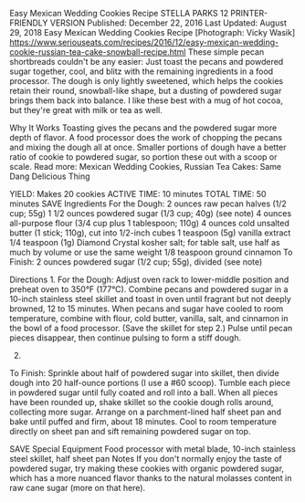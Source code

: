 Easy Mexican Wedding Cookies Recipe
STELLA PARKS
12     PRINTER-FRIENDLY VERSION
Published: December 22, 2016 Last Updated: August 29, 2018
Easy Mexican Wedding Cookies Recipe
[Photograph: Vicky Wasik]
https://www.seriouseats.com/recipes/2016/12/easy-mexican-wedding-cookie-russian-tea-cake-snowball-recipe.html
These simple pecan shortbreads couldn't be any easier: Just toast the pecans and powdered sugar together, cool, and blitz with the remaining ingredients in a food processor. The dough is only lightly sweetened, which helps the cookies retain their round, snowball-like shape, but a dusting of powdered sugar brings them back into balance. I like these best with a mug of hot cocoa, but they're great with milk or tea as well.

Why It Works
Toasting gives the pecans and the powdered sugar more depth of flavor.
A food processor does the work of chopping the pecans and mixing the dough all at once.
Smaller portions of dough have a better ratio of cookie to powdered sugar, so portion these out with a scoop or scale.
Read more: Mexican Wedding Cookies, Russian Tea Cakes: Same Dang Delicious Thing

YIELD:
Makes 20 cookies
ACTIVE TIME:
10 minutes
TOTAL TIME:
50 minutes
 SAVE
Ingredients
For the Dough:
2 ounces raw pecan halves (1/2 cup; 55g)
1 1/2 ounces powdered sugar (1/3 cup; 40g) (see note)
4 ounces all-purpose flour (3/4 cup plus 1 tablespoon; 110g)
4 ounces cold unsalted butter (1 stick; 110g), cut into 1/2-inch cubes
1 teaspoon (5g) vanilla extract
1/4 teaspoon (1g) Diamond Crystal kosher salt; for table salt, use half as much by volume or use the same weight
1/8 teaspoon ground cinnamon
To Finish:
2 ounces powdered sugar (1/2 cup; 55g), divided (see note)

Directions
1.
For the Dough: Adjust oven rack to lower-middle position and preheat oven to 350°F (177°C). Combine pecans and powdered sugar in a 10-inch stainless steel skillet and toast in oven until fragrant but not deeply browned, 12 to 15 minutes. When pecans and sugar have cooled to room temperature, combine with flour, cold butter, vanilla, salt, and cinnamon in the bowl of a food processor. (Save the skillet for step 2.) Pulse until pecan pieces disappear, then continue pulsing to form a stiff dough.

2.
To Finish: Sprinkle about half of powdered sugar into skillet, then divide dough into 20 half-ounce portions (I use a #60 scoop). Tumble each piece in powdered sugar until fully coated and roll into a ball. When all pieces have been rounded up, shake skillet so the cookie dough rolls around, collecting more sugar. Arrange on a parchment-lined half sheet pan and bake until puffed and firm, about 18 minutes. Cool to room temperature directly on sheet pan and sift remaining powdered sugar on top.

 SAVE
Special Equipment
Food processor with metal blade, 10-inch stainless steel skillet, half sheet pan
Notes
If you don't normally enjoy the taste of powdered sugar, try making these cookies with organic powdered sugar, which has a more nuanced flavor thanks to the natural molasses content in raw cane sugar (more on that here).